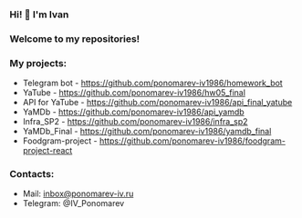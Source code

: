 ### Hi! 👋 I'm Ivan
### Welcome to my repositories!

### My projects:
- Telegram bot - https://github.com/ponomarev-iv1986/homework_bot
- YaTube - https://github.com/ponomarev-iv1986/hw05_final
- API for YaTube - https://github.com/ponomarev-iv1986/api_final_yatube
- YaMDb - https://github.com/ponomarev-iv1986/api_yamdb
- Infra_SP2 - https://github.com/ponomarev-iv1986/infra_sp2
- YaMDb_Final - https://github.com/ponomarev-iv1986/yamdb_final
- Foodgram-project - https://github.com/ponomarev-iv1986/foodgram-project-react

### Contacts:
- Mail: inbox@ponomarev-iv.ru
- Telegram: @IV_Ponomarev

<!--
**ponomarev-iv1986/ponomarev-iv1986** is a ✨ _special_ ✨ repository because its `README.md` (this file) appears on your GitHub profile.

Here are some ideas to get you started:

- 🔭 I’m currently working on ...
- 🌱 I’m currently learning ...
- 👯 I’m looking to collaborate on ...
- 🤔 I’m looking for help with ...
- 💬 Ask me about ...
- 📫 How to reach me: ...
- 😄 Pronouns: ...
- ⚡ Fun fact: ...
-->

